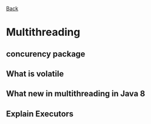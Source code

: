 [Back](../README.md)

# Multithreading

## concurency package


## What is volatile


## What new in multithreading in Java 8


## Explain Executors

